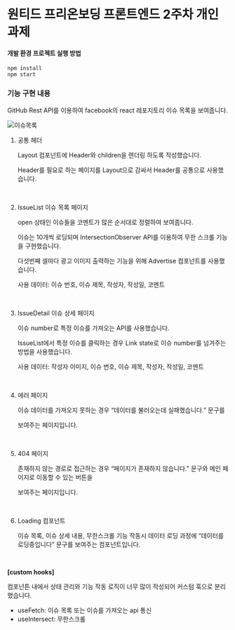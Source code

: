 # 원티드 프리온보딩 프론트엔드 2주차 개인 과제

#### 개발 환경 프로젝트 실행 방법

```
npm install
npm start
```

### 기능 구현 내용

GitHub Rest API를 이용하여 facebook의 react 레포지토리 이슈 목록을 보여줍니다.

![이슈목록](https://github.com/somin00/wanted-pre-onboarding-frontend/assets/61578822/f7d04151-5b26-492f-94e0-d3183f6f6e39)

1. 공통 헤더

   Layout 컴포넌트에 Header와 children을 렌더링 하도록 작성했습니다.

   Header를 필요로 하는 페이지를 Layout으로 감싸서 Header를 공통으로 사용했습니다.
   
   <br/>

2. IssueList 이슈 목록 페이지

   open 상태인 이슈들을 코멘트가 많은 순서대로 정렬하여 보여줍니다.

   이슈는 10개씩 로딩되며 IntersectionObserver API를 이용하여 무한 스크롤 기능을 구현했습니다.

   다섯번째 셀마다 광고 이미지 출력하는 기능을 위해 Advertise 컴포넌트를 사용했습니다.

   사용 데이터: 이슈 번호, 이슈 제목, 작성자, 작성일, 코멘트
   
   <br/>

3. IssueDetail 이슈 상세 페이지

   이슈 number로 특정 이슈를 가져오는 API를 사용했습니다.

   IssueList에서 특정 이슈를 클릭하는 경우 Link state로 이슈 number를 넘겨주는 방법을 사용했습니다.

   사용 데이터: 작성자 이미지, 이슈 번호, 이슈 제목, 작성자, 작성일, 코멘트
   
   <br/>

4. 에러 페이지

   이슈 데이터를 가져오지 못하는 경우 “데이터를 불러오는데 실패했습니다.” 문구를

   보여주는 페이지입니다.

   <br/>

5. 404 페이지

   존재하지 않는 경로로 접근하는 경우 “페이지가 존재하지 않습니다.” 문구와 메인 페이지로 이동할 수 있는 버튼을

   보여주는 페이지입니다.
   
   <br/>

6. Loading 컴포넌트

   이슈 목록, 이슈 상세 내용, 무한스크롤 기능 작동시 데이터 로딩 과정에 “데이터를 로딩중입니다” 문구를 보여주는 컴포넌트입니다.
   
   <br/>

**[custom hooks]**

컴포넌튼 내에서 상태 관리와 기능 작동 로직이 너무 많이 작성되어 커스텀 훅으로 분리했습니다.

- useFetch: 이슈 목록 또는 이슈를 가져오는 api 통신
- useIntersect: 무한스크롤
